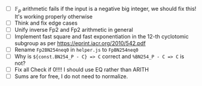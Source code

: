 - [ ] $\mathbb{F}_p$ arithmetic fails if the input is a negative big integer, we should fix this! It's working properly otherwise
- [ ] Think and fix edge cases
- [ ] Unify inverse Fp2 and Fp2 arithmetic in general
- [ ] Implement fast square and fast exponentiation in the 12-th cyclotomic subgroup as per https://eprint.iacr.org/2010/542.pdf
- [ ] Rename `Fp2BN254neq0` in `helper.js` to `FpBN254neq0`
- [ ] Why is `${const.BN254_P - C} => C` correct and `%BN254_P - C => C` is not?
- [ ] Fix all Check if 0!!!! I should use EQ rather than ARITH
- [ ] Sums are for free, I do not need to normalize.